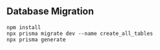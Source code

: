 ## Database Migration

```
npm install
npx prisma migrate dev --name create_all_tables
npx prisma generate
```
